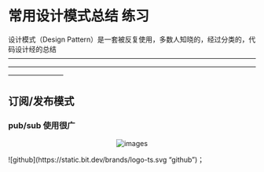 常用设计模式总结 练习
================================================================================
设计模式（Design Pattern）是一套被反复使用，多数人知晓的，经过分类的，代码设计经的总结
————————————————————————————————————————————————————————————————————————————————
## 订阅/发布模式
### pub/sub 使用很广
<p align='center'>
<img src='i/fabudingyue.jpg' title='images' style='max-width:600px'></img>
</p>
![github](https://static.bit.dev/brands/logo-ts.svg “github”)；
